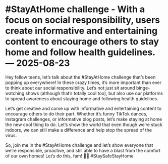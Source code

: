 # #StayAtHome challenge - With a focus on social responsibility, users create informative and entertaining content to encourage others to stay home and follow health guidelines. — 2025-08-23

Hey fellow teens, let’s talk about the #StayAtHome challenge that’s been popping up everywhere! In these crazy times, it’s more important than ever to think about our social responsibility. Let’s not just sit around binge-watching shows (although that’s totally cool too), but also use our platforms to spread awareness about staying home and following health guidelines.

Let’s get creative and come up with informative and entertaining content to encourage others to do their part. Whether it’s funny TikTok dances, Instagram challenges, or informative blog posts, let’s make staying at home the new cool thing to do. Let’s show the world that even though we’re stuck indoors, we can still make a difference and help stop the spread of the virus.

So, join me in the #StayAtHome challenge and let’s show everyone that we’re responsible, proactive, and still able to have a blast from the comfort of our own homes! Let’s do this, fam! 🏡💪 #StaySafeStayHome